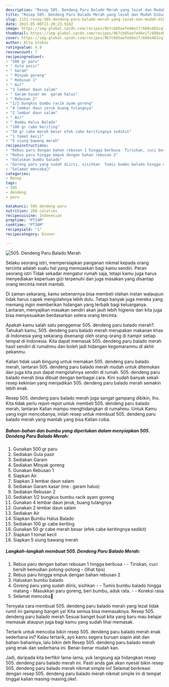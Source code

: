 ```yaml
---
description: "Resep 505. Dendeng Paru Balado Merah yang lezat dan Mudah Dibuat"
title: "Resep 505. Dendeng Paru Balado Merah yang lezat dan Mudah Dibuat"
slug: 1151-resep-505-dendeng-paru-balado-merah-yang-lezat-dan-mudah-dibuat
date: 2021-05-06T21:20:23.910Z
image: https://img-global.cpcdn.com/recipes/9b7cb85aefe66e1f/680x482cq70/505-dendeng-paru-balado-merah-foto-resep-utama.jpg
thumbnail: https://img-global.cpcdn.com/recipes/9b7cb85aefe66e1f/680x482cq70/505-dendeng-paru-balado-merah-foto-resep-utama.jpg
cover: https://img-global.cpcdn.com/recipes/9b7cb85aefe66e1f/680x482cq70/505-dendeng-paru-balado-merah-foto-resep-utama.jpg
author: Alta Stokes
ratingvalue: 4.9
reviewcount: 7
recipeingredient:
- "500 gr paru"
- " Gula pasir"
- " Garam"
- " Minyak goreng"
- " Rebusan 1"
- " Air"
- "3 lembar daun salam"
- " Garam kasar me  garam halus"
- " Rebusan 2"
- "1/2 bungkus bumbu racik ayam goreng"
- "4 lembar daun jeruk buang tulangnya"
- "2 lembar daun salam"
- " Air"
- " Bumbu Halus Balado"
- "100 gr cabe keriting"
- "50 gr cabe merah besar efek cabe keritingnya sedikit"
- "1 tomat kecil"
- "5 siung bawang merah"
recipeinstructions:
- "Rebus paru dengan bahan rebusan 1 hingga berbusa  Tiriskan, cuci bersih kemudian potong-potong           (lihat tips)"
- "Rebus paru hingga empuk dengan bahan rebusan 2"
- "Haluskan bumbu balado"
- "Goreng paru yang sudah diiris, sisihkan  Tumis bumbu balado hingga matang  Masukkan paru goreng, beri bumbu, aduk rata.   Koreksi rasa"
- "Selamat mencoba💜"
categories:
- Resep
tags:
- 505
- dendeng
- paru

katakunci: 505 dendeng paru 
nutrition: 268 calories
recipecuisine: Indonesian
preptime: "PT14M"
cooktime: "PT36M"
recipeyield: "1"
recipecategory: Dinner

---
```



![505. Dendeng Paru Balado Merah](https://img-global.cpcdn.com/recipes/9b7cb85aefe66e1f/680x482cq70/505-dendeng-paru-balado-merah-foto-resep-utama.jpg)

Selaku seorang istri, mempersiapkan panganan nikmat kepada orang tercinta adalah suatu hal yang memuaskan bagi kamu sendiri. Peran seorang istri Tidak sekadar mengatur rumah saja, tetapi kamu juga harus menyediakan keperluan gizi terpenuhi dan juga masakan yang disantap orang tercinta mesti mantab.

Di zaman  sekarang, kamu sebenarnya bisa membeli olahan instan walaupun tidak harus capek mengolahnya lebih dulu. Tetapi banyak juga mereka yang memang ingin memberikan hidangan yang terbaik bagi keluarganya. Lantaran, menyajikan masakan sendiri akan jauh lebih higienis dan kita juga bisa menyesuaikan berdasarkan selera orang tercinta. 



Apakah kamu salah satu penggemar 505. dendeng paru balado merah?. Tahukah kamu, 505. dendeng paru balado merah merupakan makanan khas di Indonesia yang sekarang disenangi oleh orang-orang di hampir setiap tempat di Indonesia. Kita dapat memasak 505. dendeng paru balado merah hasil sendiri di rumahmu dan boleh jadi hidangan kegemaranmu di akhir pekanmu.

Kalian tidak usah bingung untuk memakan 505. dendeng paru balado merah, lantaran 505. dendeng paru balado merah mudah untuk ditemukan dan juga kita pun dapat mengolahnya sendiri di rumah. 505. dendeng paru balado merah bisa dibuat dengan berbagai cara. Kini sudah banyak sekali resep kekinian yang menjadikan 505. dendeng paru balado merah semakin lebih enak.

Resep 505. dendeng paru balado merah juga sangat gampang dibikin, lho. Kita tidak perlu repot-repot untuk membeli 505. dendeng paru balado merah, lantaran Kalian mampu menghidangkan di rumahmu. Untuk Kamu yang ingin mencobanya, inilah resep untuk membuat 505. dendeng paru balado merah yang mantab yang bisa Kalian coba.

<!--inarticleads1-->

##### Bahan-bahan dan bumbu yang diperlukan dalam menyiapkan 505. Dendeng Paru Balado Merah:

1. Gunakan 500 gr paru
1. Sediakan  Gula pasir
1. Sediakan  Garam
1. Sediakan  Minyak goreng
1. Gunakan  Rebusan 1
1. Siapkan  Air
1. Siapkan 3 lembar daun salam
1. Sediakan  Garam kasar (me : garam halus)
1. Sediakan  Rebusan 2
1. Sediakan 1/2 bungkus bumbu racik ayam goreng
1. Gunakan 4 lembar daun jeruk, buang tulangnya
1. Gunakan 2 lembar daun salam
1. Sediakan  Air
1. Siapkan  Bumbu Halus Balado
1. Sediakan 100 gr cabe keriting
1. Gunakan 50 gr cabe merah besar (efek cabe keritingnya sedikit)
1. Siapkan 1 tomat kecil
1. Siapkan 5 siung bawang merah




<!--inarticleads2-->

##### Langkah-langkah membuat 505. Dendeng Paru Balado Merah:

1. Rebus paru dengan bahan rebusan 1 hingga berbusa -  - Tiriskan, cuci bersih kemudian potong-potong -           (lihat tips)
1. Rebus paru hingga empuk dengan bahan rebusan 2
1. Haluskan bumbu balado
1. Goreng paru yang sudah diiris, sisihkan -  - Tumis bumbu balado hingga matang  - Masukkan paru goreng, beri bumbu, aduk rata. -  -  Koreksi rasa
1. Selamat mencoba💜




Ternyata cara membuat 505. dendeng paru balado merah yang lezat tidak rumit ini gampang banget ya! Kita semua bisa memasaknya. Resep 505. dendeng paru balado merah Sesuai banget buat kita yang baru mau belajar memasak ataupun juga bagi kamu yang sudah lihai memasak.

Tertarik untuk mencoba bikin resep 505. dendeng paru balado merah enak sederhana ini? Kalau tertarik, ayo kamu segera buruan siapin alat dan bahan-bahannya, lalu bikin deh Resep 505. dendeng paru balado merah yang enak dan sederhana ini. Benar-benar mudah kan. 

Jadi, daripada kita berfikir lama-lama, yuk langsung aja hidangkan resep 505. dendeng paru balado merah ini. Pasti anda gak akan nyesel bikin resep 505. dendeng paru balado merah nikmat simple ini! Selamat berkreasi dengan resep 505. dendeng paru balado merah nikmat simple ini di tempat tinggal kalian masing-masing,oke!.

